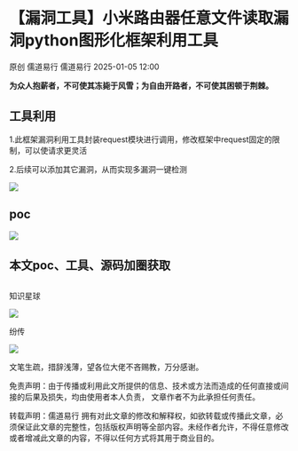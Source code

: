 #  【漏洞工具】小米路由器任意文件读取漏洞python图形化框架利用工具   
原创 儒道易行  儒道易行   2025-01-05 12:00  
  
**为众人抱薪者，不可使其冻毙于风雪；为自由开路者，不可使其困顿于荆棘。**  
## 工具利用  
  
1.此框架漏洞利用工具封装request模块进行调用，修改框架中request固定的限制，可以使请求更灵活  
  
2.后续可以添加其它漏洞，从而实现多漏洞一键检测  
  
![](https://mmbiz.qpic.cn/mmbiz_png/v94hWOZcBpxZOwHCAibZnyAHFQgXbWBKClM3NwGvbuIGiaDpGmqQxhX93EWibgrnyDJx60088srIaJLiaI3oZzUyTA/640?wx_fmt=png&from=appmsg "")  
## poc  
  
![](https://mmbiz.qpic.cn/mmbiz_png/v94hWOZcBpxZOwHCAibZnyAHFQgXbWBKCQwAIW7MYRWHK2zhqjH2ZLOXNsJoIy31rSwXT4zwEnyNfD6meY3TGLw/640?wx_fmt=png&from=appmsg "")  
## 本文poc、工具、源码加圈获取  
```
```  
  
知识星球  
  
![](https://mmbiz.qpic.cn/mmbiz_png/v94hWOZcBpxN6vWBgcnLrZMwkqJRbLnPaTBGsVdEfzlNI0YB0eZMcF4XlXRfwB9aY3tc7E2Tt8OOcN2HE3Kudw/640?wx_fmt=png&from=appmsg "")  
  
纷传  
  
![](https://mmbiz.qpic.cn/mmbiz_jpg/v94hWOZcBpxN6vWBgcnLrZMwkqJRbLnPLUDZW4RvAObYUicZgbxntT713MXgaOMkcefLEWxQ1zZQdzP5acekphw/640?wx_fmt=jpeg&from=appmsg "")  
  
文笔生疏，措辞浅薄，望各位大佬不吝赐教，万分感谢。  
  
免责声明：由于传播或利用此文所提供的信息、技术或方法而造成的任何直接或间接的后果及损失，均由使用者本人负责， 文章作者不为此承担任何责任。  
  
转载声明：儒道易行 拥有对此文章的修改和解释权，如欲转载或传播此文章，必须保证此文章的完整性，包括版权声明等全部内容。未经作者允许，不得任意修改或者增减此文章的内容，不得以任何方式将其用于商业目的。  
  

